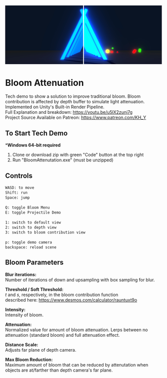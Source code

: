 ![Bloom Atten Header](docs/BloomAttenReadmeSS.png?raw=true "") 

# Bloom Attenuation
Tech demo to show a solution to improve traditional bloom. Bloom contribution is affected by depth buffer to simulate light attenuation. Implemented on Unity's Built-in Render Pipeline. \
     Full Explanation and breakdown: https://youtu.be/u5lX2zunj7g \
Project Source Available on Patreon: https://www.patreon.com/KH_Y

## To Start Tech Demo
***Windows 64-bit required** 
1. Clone or download zip with green "Code" button at the top right 
2. Run "BloomAttenutation.exe" (must be unzipped)

## Controls
    WASD: to move
    Shift: run
    Space: jump

    Q: toggle Bloom Menu
    E: toggle Projectile Demo
    
    1: switch to default view
    2: switch to depth view
    3: switch to bloom contribution view
    
    p: toggle demo camera
    backspace: reload scene
    
## Bloom Parameters
**Blur iterations:** \
Number of iterations of down and upsampling with box sampling for blur.

**Threshold / Soft Threshold:** \
 *t* and *s*, respectively, in the bloom contribution function \
described here: https://www.desmos.com/calculator/rauntuxt9o

**Intensity:** \
Intensity of bloom.

**Attenuation:** \
Normalized value for amount of bloom attenuation. Lerps between no attenuation (standard bloom) and full attenuation effect.

**Distance Scale:** \
Adjusts far plane of depth camera.

**Max Bloom Reduction:** \
Maximum amount of bloom that can be reduced by attenutation when objects are at/farther than depth camera's far plane.

